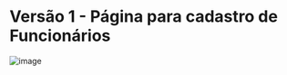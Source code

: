# Versão 1 - Página para cadastro de Funcionários
![image](https://github.com/josemerlos/SQL_NoSQL/assets/50033164/721abe9b-3abb-410c-9214-09dd2c3e9f58)


